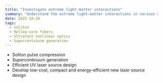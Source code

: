 ```yaml
---
title: "Investigate extreme light-matter interactions"
summary: "Understand the extreme light-matter interactions in various medium."
date: 2025-10-20
tags:
  - soliton
  - Hollow-core fibers
  - Ultrafast nonlinear optics
  - Supercontinuum generation
---
```


- Soliton pulse compression
- Supercontinuum generation
- Efficient UV laser source design
- Develop low-cost, compact and energy-efficient new laser source design

